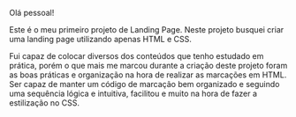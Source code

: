 Olá pessoal!

Este é o meu primeiro projeto de Landing Page. 
Neste projeto busquei criar uma landing page utilizando apenas HTML e CSS.

Fui capaz de colocar diversos dos conteúdos que tenho estudado em prática, porém o que mais me marcou durante a criação deste projeto foram as boas práticas e organização na hora de realizar as marcações em HTML. Ser capaz de manter um código de marcação bem organizado e seguindo uma sequência lógica e intuitiva, facilitou e muito na hora de fazer a estilização no CSS.